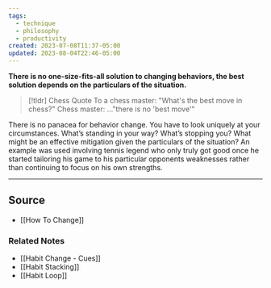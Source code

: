 ```yaml
---
tags:
  - technique
  - philosophy
  - productivity
created: 2023-07-08T11:37-05:00
updated: 2023-08-04T22:46-05:00
---
```

**There is no one-size-fits-all solution to changing behaviors, the best solution depends on the particulars of the situation.**

> [!tldr] Chess Quote
> To a chess master:
>  "What's the best move in chess?"
>  Chess master:
> ..."there is no 'best move'"

There is no panacea for behavior change. You have to look uniquely at your circumstances. What’s standing in your way? What’s stopping you? What might be an effective mitigation given the particulars of the situation? An example was used involving tennis legend who only truly got good once he started tailoring his game to his particular opponents weaknesses rather than continuing to focus on his own strengths.

---

## Source
- [[How To Change]]

### Related Notes
- [[Habit Change - Cues]] 
- [[Habit Stacking]] 
- [[Habit Loop]]